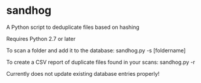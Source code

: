 # sandhog
A Python script to deduplicate files based on hashing

Requires Python 2.7 or later

To scan a folder and add it to the database:
sandhog.py -s [foldername]

To create a CSV report of duplicate files found in your scans:
sandhog.py -r

Currently does not update existing database entries properly!